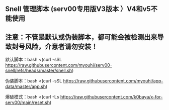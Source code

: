 ## Snell 管理脚本 (serv00专用版V3版本 ）V4和v5不能使用

## 注意：不管是默认或伪装脚本，都可能会被检测出来导致封号风险，介意者请勿安装！

默认脚本：bash <(curl -sSL https://raw.githubusercontent.com/myouhi/serv00-snell/refs/heads/master/snell.sh)

伪装脚本：bash <(curl -sSL https://raw.githubusercontent.com/myouhi/app-data/master/app.sh)

爆破模式：bash <(curl -Ls https://raw.githubusercontent.com/k0baya/x-for-serv00/main/reset.sh)
